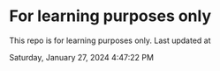 # For learning purposes only
This repo is for learning purposes only.
Last updated at

Saturday, January 27, 2024 4:47:22 PM

